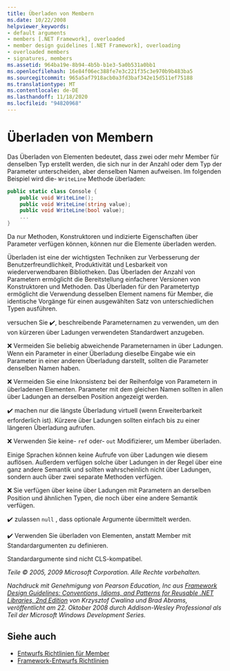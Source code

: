 ```yaml
---
title: Überladen von Membern
ms.date: 10/22/2008
helpviewer_keywords:
- default arguments
- members [.NET Framework], overloaded
- member design guidelines [.NET Framework], overloading
- overloaded members
- signatures, members
ms.assetid: 964ba19e-8b94-4b5b-b1e3-5a0b531a0bb1
ms.openlocfilehash: 16e84f06ec388fe7e3c221f35c3e970b9b483ba5
ms.sourcegitcommit: 965a5af7918acb0a3fd3baf342e15d511ef75188
ms.translationtype: MT
ms.contentlocale: de-DE
ms.lasthandoff: 11/18/2020
ms.locfileid: "94820968"
---
```

# <a name="member-overloading"></a>Überladen von Membern
Das Überladen von Elementen bedeutet, dass zwei oder mehr Member für denselben Typ erstellt werden, die sich nur in der Anzahl oder dem Typ der Parameter unterscheiden, aber denselben Namen aufweisen. Im folgenden Beispiel wird die- `WriteLine` Methode überladen:

```csharp
public static class Console {
    public void WriteLine();
    public void WriteLine(string value);
    public void WriteLine(bool value);
    ...
}
```

 Da nur Methoden, Konstruktoren und indizierte Eigenschaften über Parameter verfügen können, können nur die Elemente überladen werden.

 Überladen ist eine der wichtigsten Techniken zur Verbesserung der Benutzerfreundlichkeit, Produktivität und Lesbarkeit von wiederverwendbaren Bibliotheken. Das Überladen der Anzahl von Parametern ermöglicht die Bereitstellung einfacherer Versionen von Konstruktoren und Methoden. Das Überladen für den Parametertyp ermöglicht die Verwendung desselben Element namens für Member, die identische Vorgänge für einen ausgewählten Satz von unterschiedlichen Typen ausführen.

 versuchen Sie ✔️, beschreibende Parameternamen zu verwenden, um den von kürzeren über Ladungen verwendeten Standardwert anzugeben.

 ❌ Vermeiden Sie beliebig abweichende Parameternamen in über Ladungen. Wenn ein Parameter in einer Überladung dieselbe Eingabe wie ein Parameter in einer anderen Überladung darstellt, sollten die Parameter denselben Namen haben.

 ❌ Vermeiden Sie eine Inkonsistenz bei der Reihenfolge von Parametern in überladenen Elementen. Parameter mit dem gleichen Namen sollten in allen über Ladungen an derselben Position angezeigt werden.

 ✔️ machen nur die längste Überladung virtuell (wenn Erweiterbarkeit erforderlich ist). Kürzere über Ladungen sollten einfach bis zu einer längeren Überladung aufrufen.

 ❌ Verwenden Sie keine- `ref` oder- `out` Modifizierer, um Member überladen.

 Einige Sprachen können keine Aufrufe von über Ladungen wie diesem auflösen. Außerdem verfügen solche über Ladungen in der Regel über eine ganz andere Semantik und sollten wahrscheinlich nicht über Ladungen, sondern auch über zwei separate Methoden verfügen.

 ❌ Sie verfügen über keine über Ladungen mit Parametern an derselben Position und ähnlichen Typen, die noch über eine andere Semantik verfügen.

 ✔️ zulassen `null` , dass optionale Argumente übermittelt werden.

 ✔️ Verwenden Sie überladen von Elementen, anstatt Member mit Standardargumenten zu definieren.

 Standardargumente sind nicht CLS-kompatibel.

 *Teile © 2005, 2009 Microsoft Corporation. Alle Rechte vorbehalten.*

 *Nachdruck mit Genehmigung von Pearson Education, Inc aus [Framework Design Guidelines: Conventions, Idioms, and Patterns for Reusable .NET Libraries, 2nd Edition](https://www.informit.com/store/framework-design-guidelines-conventions-idioms-and-9780321545619) von Krzysztof Cwalina und Brad Abrams, veröffentlicht am 22. Oktober 2008 durch Addison-Wesley Professional als Teil der Microsoft Windows Development Series.*

## <a name="see-also"></a>Siehe auch

- [Entwurfs Richtlinien für Member](member.md)
- [Framework-Entwurfs Richtlinien](index.md)

